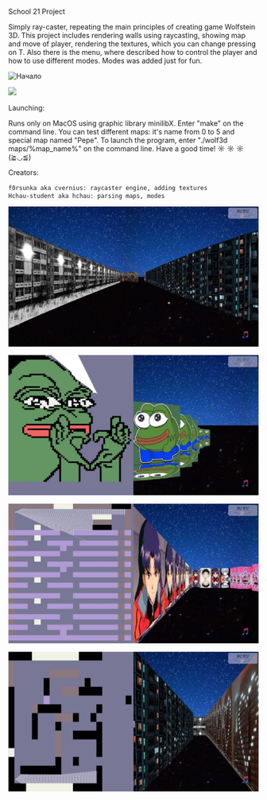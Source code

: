 School 21 Project

Simply ray-caster, repeating the main principles of creating game Wolfstein 3D. This project includes rendering walls using raycasting, showing map and move of player, rendering the textures, which you can change pressing on T. Also there is the menu, where described how to control the player and how to use different modes. Modes was added just for fun.

![Начало](https://github.com/f0rsunka/Wolf3d/raw/master/screenshots/7.png)


![](https://github.com/f0rsunka/Wolf3d/raw/master/screenshots/4.png)

Launching:

Runs only on MacOS using graphic library minilibX.
Enter "make" on the command line. You can test different maps: it's name from 0 to 5 and special map named "Pepe". To launch the program, enter "./wolf3d maps/%map_name%" on the command line. Have a good time! ☼ ☼ ☼ (≧◡≦)

Creators:

	f0rsunka aka cvernius: raycaster engine, adding textures
	Hchau-student aka hchau: parsing maps, modes

![](https://github.com/f0rsunka/Wolf3d/raw/master/screenshots/3.jpg)


![](https://github.com/f0rsunka/Wolf3d/raw/master/screenshots/2.jpg)


![](https://github.com/f0rsunka/Wolf3d/raw/master/screenshots/1.jpg)


![](https://github.com/f0rsunka/Wolf3d/raw/master/screenshots/6.png)
